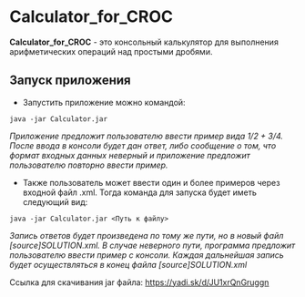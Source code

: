 #  **Calculator_for_CROC**
**Calculator_for_CROC** - это консольный калькулятор для выполнения арифметических операций над простыми дробями.

## Запуск приложения
- Запустить приложение можно командой:

```java -jar Calculator.jar```

_Приложение предложит пользователю ввести пример вида 1/2 + 3/4.
После ввода в консоли будет дан ответ, либо сообщение о том, что формат входных данных неверный и приложение предложит пользователю повторно ввести пример._

- Также пользователь может ввести один и более примеров через входной файл .xml. Тогда команда для запуска будет иметь следующий вид:

```java -jar Calculator.jar <Путь к файлу>```

_Запись ответов будет произведена по тому же пути, но в новый файл [source]SOLUTION.xml.
В случае неверного пути, программа предложит пользователю ввести пример с консоли._
_Каждая дальнейшая запись будет осуществляться в конец файла [source]SOLUTION.xml_

Ссылка для скачивания jar файла: https://yadi.sk/d/JU1xrQnGruggn